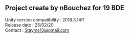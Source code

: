 ## Project create by nBouchez for 19 BDE

Unity version compatibility : 2018.3.14f1\
Release date : 25/02/20\
Contact : Stayms10@gmail.com
